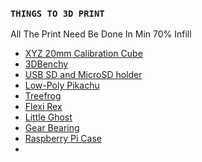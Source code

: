### `THINGS TO 3D PRINT`

All The Print Need Be Done In Min 70% Infill

+ [XYZ 20mm Calibration Cube](https://www.thingiverse.com/thing:1278865)
+ [3DBenchy](https://www.thingiverse.com/thing:763622)
+ [USB SD and MicroSD holder](https://www.thingiverse.com/thing:2637487)
+ [Low-Poly Pikachu](https://www.thingiverse.com/thing:376601)
+ [Treefrog](https://www.thingiverse.com/thing:18479)
+ [Flexi Rex](https://www.thingiverse.com/thing:2738211)
+ [Little Ghost](https://www.thingiverse.com/thing:4966110)
+ [Gear Bearing](https://www.thingiverse.com/thing:53451)
+ [Raspberry Pi Case](https://www.thingiverse.com/thing:922740)
+ [](https://www.thingiverse.com/thing:4948938)



